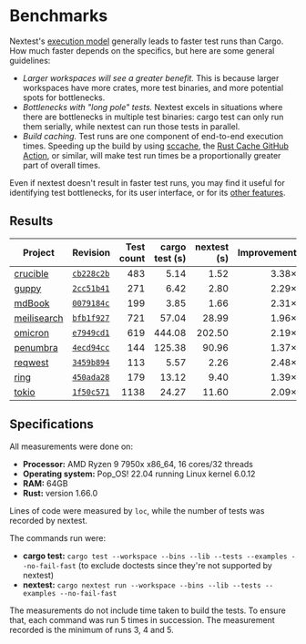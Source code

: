 # Benchmarks

Nextest's [execution model](how-it-works.md) generally leads to faster test runs than Cargo. How much faster depends on the specifics, but here are some general guidelines:

* *Larger workspaces will see a greater benefit.* This is because larger workspaces have more crates, more test binaries, and more potential spots for bottlenecks. 
* *Bottlenecks with "long pole" tests.* Nextest excels in situations where there are bottlenecks in multiple test binaries: cargo test can only run them serially, while nextest can run those tests in parallel.
* *Build caching.* Test runs are one component of end-to-end execution times. Speeding up the build by using [sccache](https://github.com/mozilla/sccache), the [Rust Cache GitHub Action](https://github.com/marketplace/actions/rust-cache), or similar, will make test run times be a proportionally greater part of overall times.

Even if nextest doesn't result in faster test runs, you may find it useful for identifying test bottlenecks, for its user interface, or for its [other features](../README.md#features).

## Results

| Project         | Revision     | Test count | cargo test (s) | nextest (s) | Improvement |
| --------------- | ------------ | ---------: | -------------: | ----------: | ----------: |
| [crucible]      | [`cb228c2b`] | 483        | 5.14           | 1.52        | 3.38×       |
| [guppy]         | [`2cc51b41`] | 271        | 6.42           | 2.80        | 2.29×       |
| [mdBook]        | [`0079184c`] | 199        | 3.85           | 1.66        | 2.31×       |
| [meilisearch]   | [`bfb1f927`] | 721        | 57.04          | 28.99       | 1.96×       |
| [omicron]       | [`e7949cd1`] | 619        | 444.08         | 202.50      | 2.19×       |
| [penumbra]      | [`4ecd94cc`] | 144        | 125.38         | 90.96       | 1.37×       |
| [reqwest]       | [`3459b894`] | 113        | 5.57           | 2.26        | 2.48×       |
| [ring]          | [`450ada28`] | 179        | 13.12          | 9.40        | 1.39×       |
| [tokio]         | [`1f50c571`] | 1138       | 24.27          | 11.60       | 2.09×       |

[crucible]: https://github.com/oxidecomputer/crucible
[`cb228c2b`]: https://github.com/oxidecomputer/crucible/commit/cb228c2b0c29ac2acdea730b149cc70d41effcbf

[guppy]: https://github.com/guppy-rs/guppy
[`2cc51b41`]: https://github.com/guppy-rs/guppy/commit/2cc51b411fe7fec9df6d5f459d5ebb51ba357b9a

[mdbook]: https://github.com/rust-lang/mdBook
[`0079184c`]: https://github.com/rust-lang/mdBook/commit/0079184c16de0916b82e5b3785963f3ef3f505ff

[meilisearch]: https://github.com/meilisearch/meilisearch
[`bfb1f927`]: https://github.com/meilisearch/meilisearch/commit/bfb1f9279bc5648bc9b90109f92e91cb259c288a

[omicron]: https://github.com/oxidecomputer/omicron
[`e7949cd1`]: https://github.com/oxidecomputer/omicron/commit/e7949cd15e775d326ada59c23c933c1714784a31

[penumbra]: https://github.com/penumbra-zone/penumbra
[`4ecd94cc`]: https://github.com/penumbra-zone/penumbra/commit/4ecd94cce2d41427cc8d89693d745448e5253265

[reqwest]: https://github.com/seanmonstar/reqwest
[`3459b894`]: https://github.com/seanmonstar/reqwest/commit/3459b89488e293eaed9f3c413155e2dff3018093

[ring]: https://github.com/briansmith/ring
[`450ada28`]: https://github.com/briansmith/ring/commit/450ada288f1805795140097ec96396b890bcf722

[tokio]: https://github.com/tokio-rs/tokio
[`1f50c571`]: https://github.com/tokio-rs/tokio/commit/e7a0da60cd997f10b33f32c4763c8ecef01144f8

## Specifications

All measurements were done on:
* **Processor:** AMD Ryzen 9 7950x x86_64, 16 cores/32 threads
* **Operating system:** Pop_OS! 22.04 running Linux kernel 6.0.12
* **RAM:** 64GB
* **Rust:** version 1.66.0

Lines of code were measured by `loc`, while the number of tests was recorded by nextest.

The commands run were:

* **cargo test:** `cargo test --workspace --bins --lib --tests --examples --no-fail-fast` (to exclude doctests since they're not supported by nextest)
* **nextest:** `cargo nextest run --workspace --bins --lib --tests --examples --no-fail-fast`

The measurements do not include time taken to build the tests. To ensure that, each command was run 5 times in succession. The measurement recorded is the minimum of runs 3, 4 and 5.
